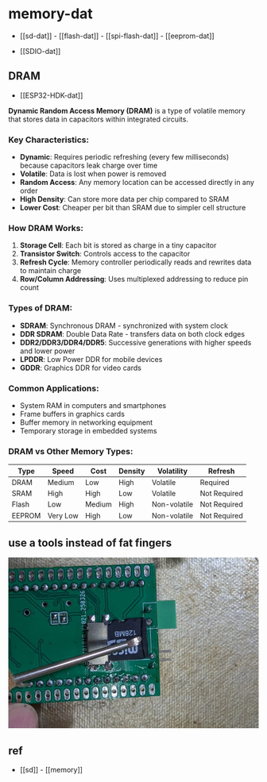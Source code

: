 
# memory-dat

- [[sd-dat]] - [[flash-dat]] - [[spi-flash-dat]] - [[eeprom-dat]]

- [[SDIO-dat]]

## DRAM 

- [[ESP32-HDK-dat]]

**Dynamic Random Access Memory (DRAM)** is a type of volatile memory that stores data in capacitors within integrated circuits.

### Key Characteristics:

- **Dynamic**: Requires periodic refreshing (every few milliseconds) because capacitors leak charge over time
- **Volatile**: Data is lost when power is removed
- **Random Access**: Any memory location can be accessed directly in any order
- **High Density**: Can store more data per chip compared to SRAM
- **Lower Cost**: Cheaper per bit than SRAM due to simpler cell structure

### How DRAM Works:

1. **Storage Cell**: Each bit is stored as charge in a tiny capacitor
2. **Transistor Switch**: Controls access to the capacitor
3. **Refresh Cycle**: Memory controller periodically reads and rewrites data to maintain charge
4. **Row/Column Addressing**: Uses multiplexed addressing to reduce pin count

### Types of DRAM:

- **SDRAM**: Synchronous DRAM - synchronized with system clock
- **DDR SDRAM**: Double Data Rate - transfers data on both clock edges
- **DDR2/DDR3/DDR4/DDR5**: Successive generations with higher speeds and lower power
- **LPDDR**: Low Power DDR for mobile devices
- **GDDR**: Graphics DDR for video cards

### Common Applications:

- System RAM in computers and smartphones
- Frame buffers in graphics cards
- Buffer memory in networking equipment
- Temporary storage in embedded systems

### DRAM vs Other Memory Types:

| Type   | Speed    | Cost   | Density | Volatility   | Refresh      |
| ------ | -------- | ------ | ------- | ------------ | ------------ |
| DRAM   | Medium   | Low    | High    | Volatile     | Required     |
| SRAM   | High     | High   | Low     | Volatile     | Not Required |
| Flash  | Low      | Medium | High    | Non-volatile | Not Required |
| EEPROM | Very Low | High   | Low     | Non-volatile | Not Required |


## use a tools instead of fat fingers 

![](2025-04-08-17-14-23.png)


## ref 

- [[sd]] - [[memory]]